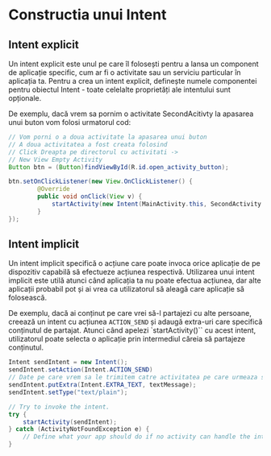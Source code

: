 # Constructia unui Intent



## Intent explicit

Un intent explicit este unul pe care îl folosești pentru a lansa un component de aplicație specific, cum ar fi
o activitate sau un serviciu particular în aplicația ta. Pentru a crea un intent explicit, definește numele 
componentei pentru obiectul Intent - toate celelalte proprietăți ale intentului sunt opționale.

De exemplu, dacă vrem sa pornim o activitate SecondAcitivty la apasarea unui buton vom folosi urmatorul cod:

```java
// Vom porni o a doua activitate la apasarea unui buton
// A doua activitatea a fost creata folosind
// Click Dreapta pe directorul cu activitati ->
// New View Empty Activity
Button btn = (Button)findViewById(R.id.open_activity_button);    

btn.setOnClickListener(new View.OnClickListener() {         
        @Override
        public void onClick(View v) {
            startActivity(new Intent(MainActivity.this, SecondActivity.class));
        }
});
```

## Intent implicit

Un intent implicit specifică o acțiune care poate invoca orice aplicație de pe dispozitiv capabilă să efectueze 
acțiunea respectivă. Utilizarea unui intent implicit este utilă atunci când aplicația ta nu poate efectua 
acțiunea, dar alte aplicații probabil pot și ai vrea ca utilizatorul să aleagă care aplicație să folosească.

De exemplu, dacă ai conținut pe care vrei să-l partajezi cu alte persoane, creează un intent cu acțiunea 
`ACTION_SEND` și adaugă extra-uri care specifică conținutul de partajat. Atunci când apelezi `startActivity()`` cu acest intent, utilizatorul poate selecta o aplicație prin intermediul căreia să partajeze conținutul.

```java
Intent sendIntent = new Intent();
sendIntent.setAction(Intent.ACTION_SEND)
// Date pe care vrem sa le trimitem catre activitatea pe care urmeaza sa o pornim
sendIntent.putExtra(Intent.EXTRA_TEXT, textMessage);
sendIntent.setType("text/plain");

// Try to invoke the intent.
try {
    startActivity(sendIntent);
} catch (ActivityNotFoundException e) {
    // Define what your app should do if no activity can handle the intent.
}
```
